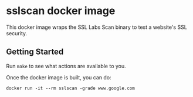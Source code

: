 # sslscan docker image

This docker image wraps the SSL Labs Scan binary to test a website's
SSL security.

## Getting Started

Run `make` to see what actions are available to you.

Once the docker image is built, you can do:

```
docker run -it --rm sslscan -grade www.google.com
```

